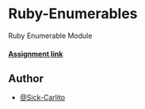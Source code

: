 # Ruby-Enumerables
Ruby Enumerable Module


#### [Assignment link]( https://www.theodinproject.com/courses/ruby-programming/lessons/advanced-building-blocks)


## Author
* [@Sick-Carlito](https://github.com/Sick-Carlito) 

